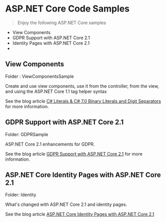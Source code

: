 # ASP.NET Core Code Samples

> Enjoy the following ASP.NET Core samples

* View Components
* GDPR Support with ASP.NET Core 2.1
* Identity Pages with ASP.NET Core 2.1
* 

## View Components

Folder : ViewComponentsSample

Create and use view components, use it from the controller, from the view, and using the ASP.NET Core 1.1 tag helper syntax

See the blog article [C# Literals & C# 7.0 Binary Literals and Digit Separators](https://csharp.christiannagel.com/2017/02/28/viewcomponents/ "View Components with ASP.NET Core 1.1") for more information.

## GDPR Support with ASP.NET Core 2.1

Folder: GDPRSample

ASP.NET Core 2.1 enhancements for GDPR.

See the blog article [GDPR Support with ASP.NET Core 2.1](https://csharp.christiannagel.com/2018/05/24/gdpr/) for more information.

## ASP.NET Core Identity Pages with ASP.NET Core 2.1

Folder: Identity

What's changed with ASP.NET Core 2.1 and identity pages.

See the blog article [ASP.NET Core Identity Pages with ASP.NET Core 2.1](https://csharp.christiannagel.com)